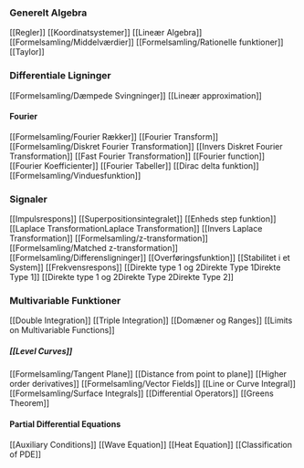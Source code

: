 ### Generelt Algebra
[[Regler]]
[[Koordinatsystemer]]
[[Lineær Algebra]]
[[Formelsamling/Middelværdier]]
[[Formelsamling/Rationelle funktioner]]
[[Taylor]]
### Differentiale Ligninger
[[Formelsamling/Dæmpede Svingninger]]
[[Lineær approximation]]
#### Fourier
[[Formelsamling/Fourier Rækker]]
[[Fourier Transform]]
[[Formelsamling/Diskret Fourier Transformation]]
[[Invers Diskret Fourier Transformation]]
[[Fast Fourier Transformation]]
[[Fourier function]]
[[Fourier Koefficienter]]
[[Fourier Tabeller]]
[[Dirac delta funktion]]
[[Formelsamling/Vinduesfunktion]]
### Signaler
[[Impulsrespons]]
[[Superpositionsintegralet]]
[[Enheds step funktion]]
[[Laplace TransformationLaplace Transformation]]
[[Invers Laplace Transformation]]
[[Formelsamling/z-transformation]]
[[Formelsamling/Matched z-transformation]]
[[Formelsamling/Differensligninger]]
[[Overføringsfunktion]]
[[Stabilitet i et System]]
[[Frekvensrespons]]
[[Direkte type 1 og 2Direkte Type 1Direkte Type 1]]
[[Direkte type 1 og 2Direkte Type 2Direkte Type 2]]
### Multivariable Funktioner
[[Double Integration]]
[[Triple Integration]]
[[Domæner og Ranges]]
[[Limits on Multivariable Functions]]
##### [[Level Curves]]
[[Formelsamling/Tangent Plane]]
[[Distance from point to plane]]
[[Higher order derivatives]]
[[Formelsamling/Vector Fields]]
[[Line or Curve Integral]]
[[Formelsamling/Surface Integrals]]
[[Differential Operators]]
[[Greens Theorem]]
#### Partial Differential Equations
[[Auxiliary Conditions]]
[[Wave Equation]]
[[Heat Equation]]
[[Classification of PDE]]